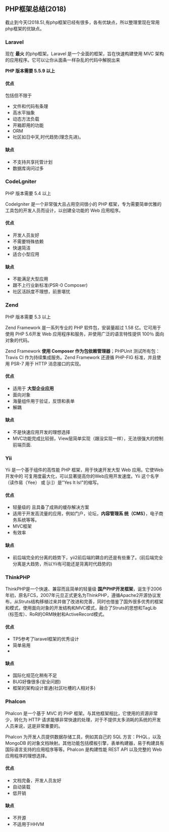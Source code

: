 ## PHP框架总结(2018)
截止到今天(2018.5),有php框架已经有很多，各有优缺点，所以整理里现在常用php框架的优缺点。

### Laravel
现在 **最火** 的php框架。Laravel 是一个全面的框架，旨在快速构建使用 MVC 架构的应用程序。它可以让你从面条一样杂乱的代码中解脱出来

**PHP 版本需要 5.5.9 以上**

#### 优点
包括但不限于

 - 文件和代码有条理
 - 高水平抽象
 - 动态方法负载
 - 开箱即用的功能
 - ORM
 - 社区如日中天,时代趋势(理念先进)。

#### 缺点
 - 不支持共享托管计划
 - 数据库询问过多


### CodeLgniter
PHP 版本需要 5.4 以上

CodeIgniter 是一个非常强大且占用空间很小的 PHP 框架，专为需要简单优雅的工具包的开发人员而设计，以创建全功能的 Web 应用程序。

#### 优点
 - 开发人员友好
 - 不需要特殊依赖
 - 快速简洁
 - 适合小型应用

#### 缺点

 - 不能满足大型应用
 - 跟不上行业新标准(PSR-0 Composer)
 - 社区活跃度不理想，前景堪忧


### Zend
PHP 版本需要 5.3 以上

Zend Framework 是一系列专业的 PHP 软件包，安装量超过 1.58 亿。它可用于使用 PHP 5.6开发 Web 应用程序和服务，并使用广泛的语言特性提供 100％ 面向对象的代码。

Zend Framework **使用 Composer 作为包依赖管理器**；PHPUnit 测试所有包：Travis CI 作为持续集成服务。Zend Framework 还遵循 PHP-FIG 标准，并且使用 PSR-7 用于 HTTP 消息接口的实现。

#### 优点
 - 适用于 **大型企业应用**
 - 面向对象
 - 海量组件用于验证，反馈和表单
 - 解耦

#### 缺点
 - 不是快速应用开发的理想选择
 - MVC功能完成比较弱，View层简单实现（跟没实现一样），无法很强大的控制前端页面.


### Yii
Yii 是一个基于组件的高性能 PHP 框架，用于快速开发大型 Web 应用。它使Web开发中的 可复用度最大化，可以显著提高你的Web应用开发速度。Yii 这个名字（读作易（Yee） 或 [ji:]）是"Yes It Is!"的缩写。

#### 优点
 - 轻量级的 且具备了成熟的缓存解决方案
 - 适用于开发高流量的应用，例如门户，论坛，**内容管理系 统（CMS）**，电子商务系统等等。
 - MVC框架
 - 有效率

#### 缺点

 - 前后端完全的分离的趋势下，yii2前后端的耦合的还是有些重了。(前后端完全分离是大趋势，所以Yii有可能还是背离时代趋势的)


### ThinkPHP
ThinkPHP是一个快速、兼容而且简单的轻量级 **国产PHP开发框架**，诞生于2006年初，原名FCS，2007年元旦正式更名为ThinkPHP，遵循Apache2开源协议发布，从Struts结构移植过来并做了改进和完善，同时也借鉴了国外很多优秀的框架和模式，使用面向对象的开发结构和MVC模式，融合了Struts的思想和TagLib（标签库）、RoR的ORM映射和ActiveRecord模式。

#### 优点

 - TP5参考了laravel框架的优秀设计
 - 简单易用
 -

#### 缺点

 - 国际化规范化稍有不足
 - BUG好像很多(安全问题)
 - 框架的架构设计普通(社区吐槽的人相对多)


### Phalcon
Phalcon 是一个基于 MVC 的 PHP 框架。与其他框架相比，它使用的资源非常少，转化为 HTTP 请求能够非常快速的处理，对于不提供太多消耗的系统的开发人员来说，这是非常重要的。

Phalcon 为开发人员提供数据存储工具，例如其自己的 SQL 方言：PHQL，以及 MongoDB 的对象文档映射。其他功能包括模板引擎，表单构建器，易于构建具有国际语言支持的应用程序等等。Phalcon 是构建性能 REST API 以及完整的 Web 应用程序的理想选择。

#### 优点

 - 文档完备，开发人员友好
 - 自动装载
 - 低开销

#### 缺点
 - 不开源
 - 不适用于HHVM

